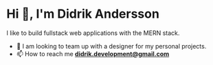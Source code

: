 <h1 align="left">Hi 👋, I'm Didrik Andersson</h1>
<p align="left">I like to build fullstack web applications with the MERN stack.</p>

- 🤝 I am looking to team up with a designer for my personal projects.
- 📫 How to reach me **didrik.development@gmail.com**
